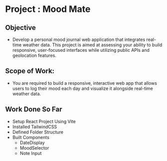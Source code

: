 # Project : Mood Mate

## Objective
- Develop a personal mood journal web application that integrates real-time weather data. This project is aimed at assessing your ability to build responsive, user-focused interfaces while utilizing public APIs and geolocation features.

## Scope of Work: 
- You are required to build a responsive, interactive web app that allows users to log their mood each day and visualize it alongside real-time weather data.


## Work Done So Far
- Setup React Project Using Vite
- Installed TailwindCSS
- Defined Folder Structure 
- Built Components
    - DateDisplay
    - MoodSelector
    - Note Input